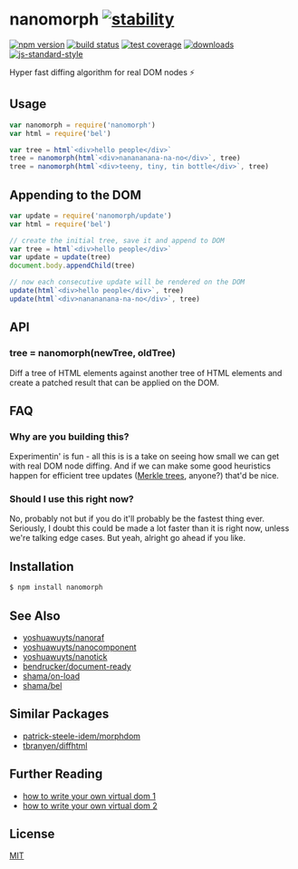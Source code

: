# nanomorph [![stability][0]][1]
[![npm version][2]][3] [![build status][4]][5] [![test coverage][6]][7]
[![downloads][8]][9] [![js-standard-style][10]][11]

Hyper fast diffing algorithm for real DOM nodes :zap:
## Usage
```js
var nanomorph = require('nanomorph')
var html = require('bel')

var tree = html`<div>hello people</div>`
tree = nanomorph(html`<div>nanananana-na-no</div>`, tree)
tree = nanomorph(html`<div>teeny, tiny, tin bottle</div>`, tree)
```

## Appending to the DOM
```js
var update = require('nanomorph/update')
var html = require('bel')

// create the initial tree, save it and append to DOM
var tree = html`<div>hello people</div>`
var update = update(tree)
document.body.appendChild(tree)

// now each consecutive update will be rendered on the DOM
update(html`<div>hello people</div>`, tree)
update(html`<div>nanananana-na-no</div>`, tree)
```

## API
### tree = nanomorph(newTree, oldTree)
Diff a tree of HTML elements against another tree of HTML elements and create
a patched result that can be applied on the DOM.

## FAQ
### Why are you building this?
Experimentin' is fun - all this is is a take on seeing how small we can get
with real DOM node diffing. And if we can make some good heuristics happen for
efficient tree updates ([Merkle trees][mt], anyone?) that'd be nice.

### Should I use this right now?
No, probably not but if you do it'll probably be the fastest thing ever.
Seriously, I doubt this could be made a lot faster than it is right now, unless
we're talking edge cases. But yeah, alright go ahead if you like.

## Installation
```sh
$ npm install nanomorph
```

## See Also
- [yoshuawuyts/nanoraf](https://github.com/yoshawuyts/nanoraf)
- [yoshuawuyts/nanocomponent](https://github.com/yoshuawuyts/nanocomponent)
- [yoshuawuyts/nanotick](https://github.com/yoshuawuyts/nanotick)
- [bendrucker/document-ready](https://github.com/bendrucker/document-ready)
- [shama/on-load](https://github.com/shama/on-load)
- [shama/bel](https://github.com/shama/bel)

## Similar Packages
- [patrick-steele-idem/morphdom](https://github.com/patrick-steele-idem/morphdom)
- [tbranyen/diffhtml](https://github.com/tbranyen/diffhtml)

## Further Reading
- [how to write your own virtual dom 1][own-vdom-1]
- [how to write your own virtual dom 2][own-vdom-2]

## License
[MIT](https://tldrlegal.com/license/mit-license)

[0]: https://img.shields.io/badge/stability-experimental-orange.svg?style=flat-square
[1]: https://nodejs.org/api/documentation.html#documentation_stability_index
[2]: https://img.shields.io/npm/v/nanomorph.svg?style=flat-square
[3]: https://npmjs.org/package/nanomorph
[4]: https://img.shields.io/travis/yoshuawuyts/nanomorph/master.svg?style=flat-square
[5]: https://travis-ci.org/yoshuawuyts/nanomorph
[6]: https://img.shields.io/codecov/c/github/yoshuawuyts/nanomorph/master.svg?style=flat-square
[7]: https://codecov.io/github/yoshuawuyts/nanomorph
[8]: http://img.shields.io/npm/dm/nanomorph.svg?style=flat-square
[9]: https://npmjs.org/package/nanomorph
[10]: https://img.shields.io/badge/code%20style-standard-brightgreen.svg?style=flat-square
[11]: https://github.com/feross/standard

[mt]: https://en.wikipedia.org/wiki/Merkle_tree
[own-vdom-1]: https://medium.com/@deathmood/how-to-write-your-own-virtual-dom-ee74acc13060
[own-vdom-2]: https://medium.com/@deathmood/write-your-virtual-dom-2-props-events-a957608f5c76
